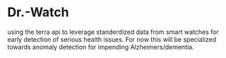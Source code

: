 # Dr.-Watch
using the terra api to leverage standerdized data from smart watches for early detection of serious health issues. For now this will be specialized towards anomaly detection for impending Alzheimers/dementia.
